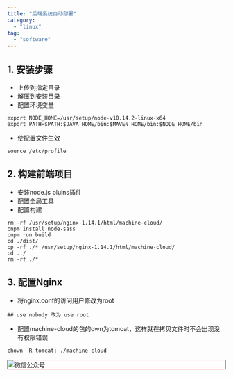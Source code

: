 ```yaml
---
title: "后端系统自动部署"
category:
  - "linux"
tag:
  - "software"
---
```


## 1. 安装步骤

- 上传到指定目录
- 解压到安装目录
- 配置环境变量

```
export NODE_HOME=/usr/setup/node-v10.14.2-linux-x64
export PATH=$PATH:$JAVA_HOME/bin:$MAVEN_HOME/bin:$NODE_HOME/bin

```

- 使配置文件生效

```
source /etc/profile
```

## 2. 构建前端项目

- 安装node.js pluins插件
- 配置全局工具
- 配置构建

```
rm -rf /usr/setup/nginx-1.14.1/html/machine-cloud/
cnpm install node-sass
cnpm run build
cd ./dist/
cp -rf ./* /usr/setup/nginx-1.14.1/html/machine-cloud/
cd ../
rm -rf ./*
```

## 3. 配置Nginx

- 将nginx.conf的访问用户修改为root

```
## use nobody 改为 use root
```

- 配置machine-cloud的包的own为tomcat，这样就在拷贝文件时不会出现没有权限错误

```
chown -R tomcat: ./machine-cloud
```
<img style="border:1px red solid; display:block; margin:0 auto;" :src="$withBase('/qrcode.jpg')" alt="微信公众号" />
